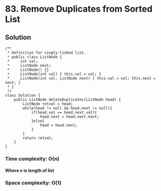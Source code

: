 # 83. Remove Duplicates from Sorted List
## Solution
```
/**
 * Definition for singly-linked list.
 * public class ListNode {
 *     int val;
 *     ListNode next;
 *     ListNode() {}
 *     ListNode(int val) { this.val = val; }
 *     ListNode(int val, ListNode next) { this.val = val; this.next = next; }
 * }
 */
class Solution {
    public ListNode deleteDuplicates(ListNode head) {
        ListNode retval = head;
        while(head != null && head.next != null){
            if(head.val == head.next.val){
                head.next = head.next.next;
            }else{
                head = head.next;
            }
        }
        return retval;
    }
}
```
### Time complexity: O(n)
#### Where n is length of list
### Space complexity:  O(1)
